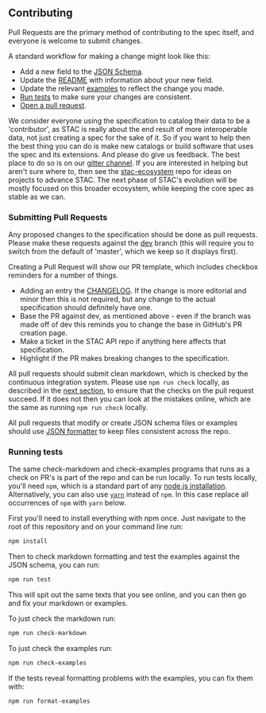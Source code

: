 ## Contributing

Pull Requests are the primary method of contributing to the spec itself, and everyone is welcome to submit 
changes.

A standard workflow for making a change might look like this:

- Add a new field to the [JSON Schema](./json-schema/schema.json).
- Update the [README](README.md) with information about your new field.
- Update the relevant [examples](./examples) to reflect the change you made.
- [Run tests](#running-tests) to make sure your changes are consistent.
- [Open a pull request](#submitting-pull-requests).

We consider everyone using the specification to catalog their data to be a 'contributor', as STAC is
really about the end result of more interoperable data, not just creating a spec for the sake of it.
So if you want to help then the best thing you can do is make new catalogs or build software that uses
the spec and its extensions. And please do give us feedback. The best place to do so is on our 
[gitter channel](https://gitter.im/SpatioTemporal-Asset-Catalog/Lobby). If you are interested in helping
but aren't sure where to, then see the [stac-ecosystem](https://github.com/stac-utils/stac-ecosystem) repo
for ideas on projects to advance STAC. The next phase of STAC's evolution will be mostly focused on
this broader ecosystem, while keeping the core spec as stable as we can.

### Submitting Pull Requests

Any proposed changes to the specification should be done as pull requests. Please make these
requests against the [dev](https://github.com/radiantearth/stac-spec/tree/dev) branch (this will
require you to switch from the default of 'master', which we keep so it displays first). 

Creating a Pull Request will show our PR template, which includes checkbox reminders for a number
of things.

- Adding an entry the [CHANGELOG](CHANGELOG.md). If the change is more editorial and minor then this 
is not required, but any change to the actual specification should definitely have one.
- Base the PR against dev, as mentioned above - even if the branch was made off of dev this reminds
you to change the base in GitHub's PR creation page.
- Make a ticket in the STAC API repo if anything here affects that specification.
- Highlight if the PR makes breaking changes to the specification.

All pull requests should submit clean markdown, which is checked by the continuous integration
system. Please use `npm run check` locally, as described in the [next section](#running-tests), 
to ensure that the checks on the pull request succeed. If it does not then you can look at the
mistakes online, which are the same as running `npm run check` locally.

All pull requests that modify or create JSON schema files or examples should use [JSON formatter](https://jsonformatter.org/)
to keep files consistent across the repo. 

### Running tests

The same check-markdown and check-examples programs that runs as a check on PR's is part of the repo and can be run locally. 
To run tests locally, you'll need `npm`, which is a standard part of any [node.js installation](https://nodejs.org/en/download/).
Alternatively, you can also use [`yarn`](https://yarnpkg.com/) instead of `npm`.
In this case replace all occurrences of `npm` with `yarn` below.

First you'll need to install everything with npm once. Just navigate to the root of this repository and on 
your command line run:

```bash
npm install
```

Then to check markdown formatting and test the examples against the JSON schema, you can run:

```bash
npm run test
```

This will spit out the same texts that you see online, and you can then go and fix your markdown or examples.

To just check the markdown run:

```bash
npm run check-markdown
```

To just check the examples run:

```bash
npm run check-examples
```

If the tests reveal formatting problems with the examples, you can fix them with:

```bash
npm run format-examples
```
